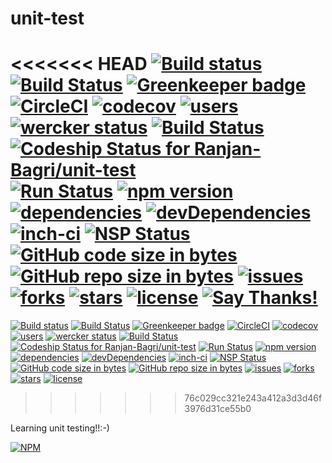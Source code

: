 # unit-test
<<<<<<< HEAD
[![Build status](https://ci.appveyor.com/api/projects/status/opcnmbdcv01mcox3?svg=true)](https://ci.appveyor.com/project/Ranjan-Bagri/unit-test-wuuts) [![Build Status](https://travis-ci.org/Ranjan-Bagri/unit-test.svg?branch=master)](https://travis-ci.org/Ranjan-Bagri/unit-test) [![Greenkeeper badge](https://badges.greenkeeper.io/Ranjan-Bagri/unit-test.svg)](https://greenkeeper.io/) [![CircleCI](https://circleci.com/gh/Ranjan-Bagri/unit-test.svg?style=svg)](https://circleci.com/gh/Ranjan-Bagri/unit-test) [![codecov](https://codecov.io/gh/Ranjan-Bagri/unit-test/branch/master/graph/badge.svg)](https://codecov.io/gh/Ranjan-Bagri/unit-test) [![users](https://img.shields.io/badge/users-1k-orange.svg)](https://img.shields.io/badge/users-1k-orange.svg) [![wercker status](https://app.wercker.com/status/5974588efa2fc4e057a96423e08f29da/s/master "wercker status")](https://app.wercker.com/project/byKey/5974588efa2fc4e057a96423e08f29da) [![Build Status](https://semaphoreci.com/api/v1/ranjan-bagri/unit-test/branches/master/badge.svg)](https://semaphoreci.com/ranjan-bagri/unit-test) [ ![Codeship Status for Ranjan-Bagri/unit-test](https://app.codeship.com/projects/c670f740-5864-0136-0d3e-3e5393c74751/status?branch=master)](https://app.codeship.com/projects/295126) [![Run Status](https://api.shippable.com/projects/5b2d1c433626c20700cd9fac/badge?branch=master)](https://app.shippable.com/github/Ranjan-Bagri/unit-test) [![npm version](https://badge.fury.io/js/mocha.svg)](https://badge.fury.io/js/mocha) [![dependencies](https://david-dm.org/Ranjan-Bagri/unit-test.svg)](https://david-dm.org/Ranjan-Bagri/unit-test) [![devDependencies](https://david-dm.org/Ranjan-bagri/unit-test/dev-status.svg)](https://david-dm.org/Ranjan-bagri/unit-test?type=dev) [![inch-ci](https://inch-ci.org/github/Ranjan-Bagri/unit-testrb.svg?branch=master)](https://inch-ci.org/github/Ranjan-Bagri/unit-testrb) [![NSP Status](https://nodesecurity.io/orgs/ranjanb/projects/8443a178-648c-42c5-b21e-af0466430f90/badge)](https://nodesecurity.io/orgs/ranjanb/projects/8443a178-648c-42c5-b21e-af0466430f90) [![GitHub code size in bytes](https://img.shields.io/github/languages/code-size/badges/shields.svg?style=plastic)](https://github.com/Ranjan-Bagri/unit-testrb) [![GitHub repo size in bytes](https://img.shields.io/github/repo-size/badges/shields.svg?style=flat-square)](https://github.com/Ranjan-Bagri/unit-testrb) [![issues](https://img.shields.io/github/issues/Ranjan-Bagri/unit-testrb.svg)](https://github.com/Ranjan-Bagri/unit-testrb/issues) [![forks](https://img.shields.io/github/forks/Ranjan-Bagri/unit-testrb.svg)](https://github.com/Ranjan-Bagri/unit-testrb/network) [![stars](https://img.shields.io/github/stars/Ranjan-Bagri/unit-testrb.svg)](https://github.com/Ranjan-Bagri/unit-testrb/stargazers) [![license](https://img.shields.io/github/license/Ranjan-Bagri/unit-testrb.svg)](https://github.com/Ranjan-Bagri/unit-testrb/blob/master/LICENSE) [![Say Thanks!](https://img.shields.io/badge/Say%20Thanks-!-1EAEDB.svg)](https://saythanks.io/to/Ranjan-Bagri)
=======
[![Build status](https://ci.appveyor.com/api/projects/status/opcnmbdcv01mcox3?svg=true)](https://ci.appveyor.com/project/Ranjan-Bagri/unit-testrb-wuuts) [![Build Status](https://travis-ci.org/Ranjan-Bagri/unit-testrb.svg?branch=master)](https://travis-ci.org/Ranjan-Bagri/unit-testrb) [![Greenkeeper badge](https://badges.greenkeeper.io/Ranjan-Bagri/unit-testrb.svg)](https://greenkeeper.io/) [![CircleCI](https://circleci.com/gh/Ranjan-Bagri/unit-testrb.svg?style=svg)](https://circleci.com/gh/Ranjan-Bagri/unit-testrb) [![codecov](https://codecov.io/gh/Ranjan-Bagri/unit-testrb/branch/master/graph/badge.svg)](https://codecov.io/gh/Ranjan-Bagri/unit-testrb) [![users](https://img.shields.io/badge/users-1k-orange.svg)](https://img.shields.io/badge/users-1k-orange.svg) [![wercker status](https://app.wercker.com/status/5974588efa2fc4e057a96423e08f29da/s/master "wercker status")](https://app.wercker.com/project/byKey/5974588efa2fc4e057a96423e08f29da) [![Build Status](https://semaphoreci.com/api/v1/ranjan-bagri/unit-testrb/branches/master/badge.svg)](https://semaphoreci.com/ranjan-bagri/unit-testrb) [ ![Codeship Status for Ranjan-Bagri/unit-test](https://app.codeship.com/projects/c670f740-5864-0136-0d3e-3e5393c74751/status?branch=master)](https://app.codeship.com/projects/295126) [![Run Status](https://api.shippable.com/projects/5b2d1c433626c20700cd9fac/badge?branch=master)](https://app.shippable.com/github/Ranjan-Bagri/unit-testrb) [![npm version](https://badge.fury.io/js/mocha.svg)](https://badge.fury.io/js/mocha) [![dependencies](https://david-dm.org/Ranjan-Bagri/unit-test.svg)](https://david-dm.org/Ranjan-Bagri/unit-testrb) [![devDependencies](https://david-dm.org/Ranjan-bagri/unit-testrb/dev-status.svg)](https://david-dm.org/Ranjan-bagri/unit-test?type=dev) [![inch-ci](https://inch-ci.org/github/Ranjan-Bagri/unit-testrb.svg?branch=master)](https://inch-ci.org/github/Ranjan-Bagri/unit-testrb) [![NSP Status](https://nodesecurity.io/orgs/ranjanb/projects/8443a178-648c-42c5-b21e-af0466430f90/badge)](https://nodesecurity.io/orgs/ranjanb/projects/8443a178-648c-42c5-b21e-af0466430f90) [![GitHub code size in bytes](https://img.shields.io/github/languages/code-size/badges/shields.svg?style=plastic)](https://github.com/Ranjan-Bagri/unit-testrb) [![GitHub repo size in bytes](https://img.shields.io/github/repo-size/badges/shields.svg?style=flat-square)](https://github.com/Ranjan-Bagri/unit-testrb) [![issues](https://img.shields.io/github/issues/Ranjan-Bagri/unit-testrb.svg)](https://github.com/Ranjan-Bagri/unit-testrb/issues) [![forks](https://img.shields.io/github/forks/Ranjan-Bagri/unit-testrb.svg)](https://github.com/Ranjan-Bagri/unit-testrb/network) [![stars](https://img.shields.io/github/stars/Ranjan-Bagri/unit-testrb.svg)](https://github.com/Ranjan-Bagri/unit-testrb/stargazers) [![license](https://img.shields.io/github/license/Ranjan-Bagri/unit-testrb.svg)](https://github.com/Ranjan-Bagri/unit-testrb/blob/master/LICENSE)
>>>>>>> 76c029cc321e243a412a3d3d46f3976d31ce55b0


Learning unit testing!!:-)

[![NPM](https://nodei.co/npm/unit-testrb.png?downloads=true&downloadRank=true&stars=true)](https://nodei.co/npm/unit-testrb/)

